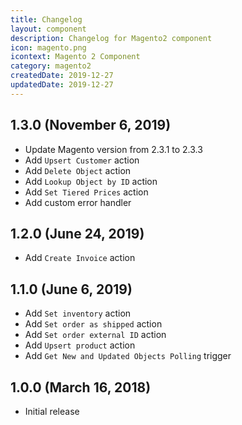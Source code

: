 ```yaml
---
title: Changelog
layout: component
description: Changelog for Magento2 component
icon: magento.png
icontext: Magento 2 Component
category: magento2
createdDate: 2019-12-27
updatedDate: 2019-12-27
---
```


## 1.3.0 (November 6, 2019)

* Update Magento version from 2.3.1 to 2.3.3
* Add `Upsert Customer` action
* Add `Delete Object` action
* Add `Lookup Object by ID` action
* Add `Set Tiered Prices` action
* Add custom error handler

## 1.2.0 (June 24, 2019)

* Add `Create Invoice` action

## 1.1.0 (June 6, 2019)

* Add `Set inventory` action
* Add `Set order as shipped` action
* Add `Set order external ID` action
* Add `Upsert product` action
* Add `Get New and Updated Objects Polling` trigger

## 1.0.0 (March 16, 2018)

* Initial release
